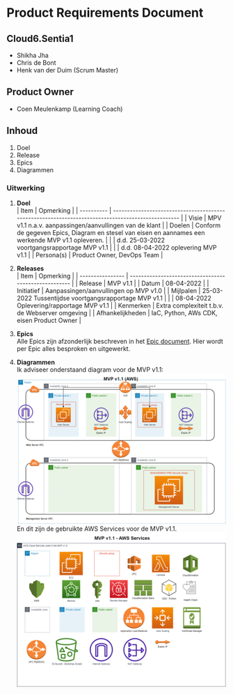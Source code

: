 # Product Requirements Document
## Cloud6.Sentia1
- Shikha Jha
- Chris de Bont
- Henk van der Duim (Scrum Master)

## Product Owner
- Coen Meulenkamp (Learning Coach)

## Inhoud
1. Doel
2. Release
3. Epics
4. Diagrammen

### Uitwerking
1. **Doel**  
   | Item       | Opmerking                                                                                          |
   | ---------- | -------------------------------------------------------------------------------------------------- |
   | Visie      | MPV v1.1 n.a.v. aanpassingen/aanvullingen van de klant                                             |
   | Doelen     | Conform de gegeven Epics, Diagram en stesel van eisen en aannames een werkende MVP v1.1 opleveren. |
   |            | d.d. 25-03-2022 voortgangsrapportage MVP v1.1                                                      |
   |            | d.d. 08-04-2022 oplevering MVP v1.1                                                                |
   | Persona(s) | Product Owner, DevOps Team                                                                         |

2. **Releases**  
   | Item             | Opmerking                                             |
   | ---------------- | ----------------------------------------------------- |
   | Release          | MVP v1.1                                              |
   | Datum            | 08-04-2022                                            |
   | Initiatief       | Aanpassingen/aanvullingen op MVP v1.0                 |
   | Mijlpalen        | 25-03-2022 Tussentijdse voortgangsrapportage MVP v1.1 |
   |                  | 08-04-2022 Oplevering/rapportage MVP v1.1             |
   | Kenmerken        | Extra complexiteit t.b.v. de Webserver omgeving       |
   | Afhankelijkheden | IaC, Python, AWs CDK, eisen Product Owner             |
  
3. **Epics**  
   Alle Epics zijn afzonderlijk beschreven in het [Epic document](../mvpfinal/Epic%20Document%20v1.1.md). Hier wordt per Epic alles besproken en uitgewerkt.  
  
4. **Diagrammen**  
Ik adviseer onderstaand diagram voor de MVP v1.1:
![diagram](../00_includes/MVP%20v1.1%20(AWS).drawio.png)
En dit zijn de gebruikte AWS Services voor de MVP v1.1.  
![aws services](../00_includes/MVP%20v1.1%20AWS%20Services.png)
